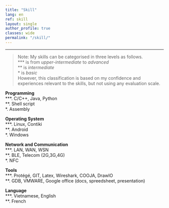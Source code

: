 ```yaml
---
title: "Skill"   
lang: en
ref: skill
layout: single
author_profile: true 
classes: wide
permalink: "/skill/"  
---
```

----
> Note: My skills can be categorised in three levels as follows.   
> \*\*\* is from *upper-intermediate* to *advanced*   
> \*\* is *intermediate*  
> \* is *basic*  
> However, this classification is based on my confidence and experiences relevant to the skills, but not using any evaluation scale.

**Programming**    
\*\*\*. C/C++, Java, Python    
\*\*. Shell script  
\*. Assembly  

**Operating System**  
\*\*\*. Linux, Contiki      
\*\*. Android      
\*. Windows  

**Network and Communication**  
\*\*\*. LAN, WAN, WSN       
\*\*. BLE, Telecom (2G,3G,4G)          
\*. NFC  

**Tools**  
\*\*\*. Protégé, GIT, Latex, Wireshark, COOJA, DrawIO         
\*\*. GDB, VMWARE, Google office (docs, spreedsheet, presentation)  

**Language**  
\*\*\*. Vietnamese, English  
\*\*. French                 
